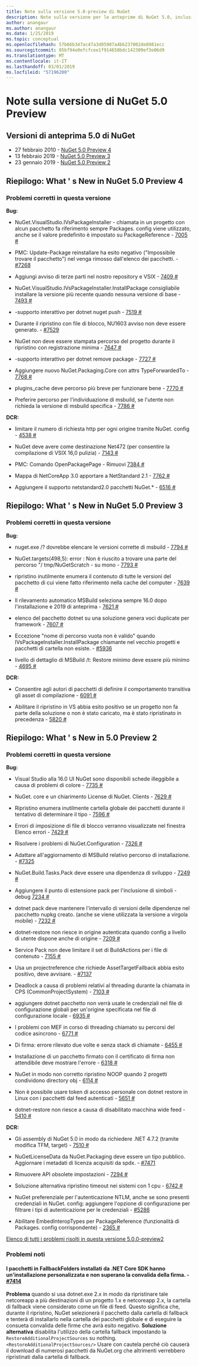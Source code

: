 ```yaml
---
title: Note sulla versione 5.0-preview di NuGet
description: Note sulla versione per le anteprime di NuGet 5.0, inclusi i problemi noti, correzioni di bug, nuove funzionalità e dcr.
author: anangaur
ms.author: anangaur
ms.date: 1/25/2019
ms.topic: conceptual
ms.openlocfilehash: 57b66b347ac47a3d05907a4bb237002de8981ecc
ms.sourcegitcommit: 85bf94e0efcfcee1f914650bdc142309ef3e06d9
ms.translationtype: MT
ms.contentlocale: it-IT
ms.lasthandoff: 03/01/2019
ms.locfileid: "57196200"
---
```

# <a name="nuget-50-preview-release-notes"></a>Note sulla versione di NuGet 5.0 Preview

## <a name="nuget-50-preview-releases"></a>Versioni di anteprima 5.0 di NuGet

* 27 febbraio 2010 - [NuGet 5.0 Preview 4](#summary-whats-new-in-50-preview-4)
* 13 febbraio 2019 - [NuGet 5.0 Preview 3](#summary-whats-new-in-50-preview-3)
* 23 gennaio 2019 - [NuGet 5.0 Preview 2](#summary-whats-new-in-50-preview-2)

## <a name="summary-whats-new-in-nuget-50-preview-4"></a>Riepilogo: What ' s New in NuGet 5.0 Preview 4

### <a name="issues-fixed-in-this-release"></a>Problemi corretti in questa versione

**Bug:**

* NuGet.VisualStudio.IVsPackageInstaller - chiamata in un progetto con alcun pacchetto fa riferimento sempre Packages. config viene utilizzato, anche se il valore predefinito è impostato su PackageReference - [7005 #](https://github.com/NuGet/Home/issues/7005)

* PMC: Update-Package reinstallare ha esito negativo ("Impossibile trovare il pacchetto") nel venga rimosso dall'elenco dei pacchetti. - [#7268](https://github.com/NuGet/Home/issues/7268)

* Aggiungi avviso di terze parti nel nostro repository e VSIX - [7409 #](https://github.com/NuGet/Home/issues/7409)

* NuGet.VisualStudio.IVsPackageInstaller.InstallPackage consigliabile installare la versione più recente quando nessuna versione di base - [7493 #](https://github.com/NuGet/Home/issues/7493)

* -supporto interattivo per dotnet nuget push - [7519 #](https://github.com/NuGet/Home/issues/7519)

* Durante il ripristino con file di blocco, NU1603 avviso non deve essere generato. - [#7529](https://github.com/NuGet/Home/issues/7529)

* NuGet non deve essere stampata percorso del progetto durante il ripristino con registrazione minima - [7647 #](https://github.com/NuGet/Home/issues/7647)

* -supporto interattivo per dotnet remove package - [7727 #](https://github.com/NuGet/Home/issues/7727)

* Aggiungere nuovo NuGet.Packaging.Core con attrs TypeForwardedTo - [7768 #](https://github.com/NuGet/Home/issues/7768)

* plugins_cache deve percorso più breve per funzionare bene - [7770 #](https://github.com/NuGet/Home/issues/7770)

* Preferire percorso per l'individuazione di msbuild, se l'utente non richieda la versione di msbuild specifica - [7786 #](https://github.com/NuGet/Home/issues/7786)

**DCR:**

* limitare il numero di richiesta http per ogni origine tramite NuGet. config - [4538 #](https://github.com/NuGet/Home/issues/4538)

* NuGet deve avere come destinazione Net472 (per consentire la compilazione di VSIX 16,0 pulizia) - [7143 #](https://github.com/NuGet/Home/issues/7143)

* PMC: Comando OpenPackagePage - Rimuovi [7384 #](https://github.com/NuGet/Home/issues/7384)

* Mappa di NetCoreApp 3.0 apportare a NetStandard 2.1 - [7762 #](https://github.com/NuGet/Home/issues/7762)

* Aggiungere il supporto netstandard2.0 pacchetti NuGet.* - [6516 #](https://github.com/NuGet/Home/issues/6516)


## <a name="summary-whats-new-in-nuget-50-preview-3"></a>Riepilogo: What ' s New in NuGet 5.0 Preview 3

### <a name="issues-fixed-in-this-release"></a>Problemi corretti in questa versione 

**Bug:**

* nuget.exe /? dovrebbe elencare le versioni corrette di msbuild - [7794 #](https://github.com/NuGet/Home/issues/7794)

* NuGet.targets(498,5): error : Non è riuscito a trovare una parte del percorso "/ tmp/NuGetScratch - su mono - [7793 #](https://github.com/NuGet/Home/issues/7793)

* ripristino inutilmente enumera il contenuto di tutte le versioni del pacchetto di cui viene fatto riferimento nella cache del computer - [7639 #](https://github.com/NuGet/Home/issues/7639)

* Il rilevamento automatico MSBuild seleziona sempre 16.0 dopo l'installazione e 2019 di anteprima - [7621 #](https://github.com/NuGet/Home/issues/7621)

* elenco del pacchetto dotnet su una soluzione genera voci duplicate per framework - [7607 #](https://github.com/NuGet/Home/issues/7607)

* Eccezione "nome di percorso vuota non è valido" quando IVsPackageInstaller.InstallPackage chiamante nel vecchio progetti e pacchetti di cartella non esiste. - [#5936](https://github.com/NuGet/Home/issues/5936)

* livello di dettaglio di MSBuild /t: Restore minimo deve essere più minimo - [4695 #](https://github.com/NuGet/Home/issues/4695)

**DCR:**

* Consentire agli autori di pacchetti di definire il comportamento transitiva gli asset di compilazione - [6091 #](https://github.com/NuGet/Home/issues/6091)

* Abilitare il ripristino in VS abbia esito positivo se un progetto non fa parte della soluzione o non è stato caricato, ma è stato ripristinato in precedenza - [5820 #](https://github.com/NuGet/Home/issues/5820)


## <a name="summary-whats-new-in-50-preview-2"></a>Riepilogo: What ' s New in 5.0 Preview 2

### <a name="issues-fixed-in-this-release"></a>Problemi corretti in questa versione

**Bug:**

* Visual Studio alla 16.0 UI NuGet sono disponibili schede illeggibile a causa di problemi di colore - [7735 #](https://github.com/NuGet/Home/issues/7735)

* NuGet. core e un chiarimento License di NuGet. Clients - [7629 #](https://github.com/NuGet/Home/issues/7629)

* Ripristino enumera inutilmente cartella globale dei pacchetti durante il tentativo di determinare il tipo - [7596 #](https://github.com/NuGet/Home/issues/7596)

* Errori di imposizione di file di blocco verranno visualizzate nel finestra Elenco errori - [7429 #](https://github.com/NuGet/Home/issues/7429)

* Risolvere i problemi di NuGet.Configuration - [7326 #](https://github.com/NuGet/Home/issues/7326)

* Adattare all'aggiornamento di MSBuild relativo percorso di installazione.  - [#7325](https://github.com/NuGet/Home/issues/7325)

* NuGet.Build.Tasks.Pack deve essere una dipendenza di sviluppo - [7249 #](https://github.com/NuGet/Home/issues/7249)

* Aggiungere il punto di estensione pack per l'inclusione di simboli - debug [7234 #](https://github.com/NuGet/Home/issues/7234)

* dotnet pack deve mantenere l'intervallo di versioni delle dipendenze nel pacchetto nupkg creato. (anche se viene utilizzata la versione a virgola mobile) - [7232 #](https://github.com/NuGet/Home/issues/7232)

* dotnet-restore non riesce in origine autenticata quando config a livello di utente dispone anche di origine - [7209 #](https://github.com/NuGet/Home/issues/7209)

* Service Pack non deve limitare il set di BuildActions per i file di contenuto - [7155 #](https://github.com/NuGet/Home/issues/7155)

* Usa un projectreference che richiede AssetTargetFallback abbia esito positivo, deve avvisare. - [#7137](https://github.com/NuGet/Home/issues/7137)

* Deadlock a causa di problemi relativi al threading durante la chiamata in CPS (CommonProjectSystem) - [7103 #](https://github.com/NuGet/Home/issues/7103)

* aggiungere dotnet pacchetto non verrà usate le credenziali nel file di configurazione globali per un'origine specificata nel file di configurazione locale - [6935 #](https://github.com/NuGet/Home/issues/6935)

* I problemi con MEF in corso di threading chiamato su percorsi del codice asincrono - [6771 #](https://github.com/NuGet/Home/issues/6771)

* Di firma: errore rilevato due volte e senza stack di chiamate - [6455 #](https://github.com/NuGet/Home/issues/6455)

* Installazione di un pacchetto firmato con il certificato di firma non attendibile deve mostrare l'errore - [6318 #](https://github.com/NuGet/Home/issues/6318)

* NuGet in modo non corretto ripristino NOOP quando 2 progetti condividono directory obj - [6114 #](https://github.com/NuGet/Home/issues/6114)

* Non è possibile usare token di accesso personale con dotnet restore in Linux con i pacchetti dal feed autenticati - [5651 #](https://github.com/NuGet/Home/issues/5651)

* dotnet-restore non riesce a causa di disabilitato macchina wide feed - [5410 #](https://github.com/NuGet/Home/issues/5410)

**DCR:**

* Gli assembly di NuGet 5.0 in modo da richiedere .NET 4.7.2 (tramite modifica TFM, target) - [7510 #](https://github.com/NuGet/Home/issues/7510)

* NuGetLicenseData da NuGet.Packaging deve essere un tipo pubblico. Aggiornare i metadati di licenza acquisiti da spdx. - [#7471](https://github.com/NuGet/Home/issues/7471)

* Rimuovere API obsolete impostazioni - [7294 #](https://github.com/NuGet/Home/issues/7294)

* Soluzione alternativa ripristino timeout nei sistemi con 1 cpu - [6742 #](https://github.com/NuGet/Home/issues/6742)

* NuGet preferenziale per l'autenticazione NTLM, anche se sono presenti credenziali in NuGet. config: aggiungere l'opzione di configurazione per filtrare i tipi di autenticazione per le credenziali - [#5286](https://github.com/NuGet/Home/issues/5286)

* Abilitare EmbedInteropTypes per PackageReference (funzionalità di Packages. config corrispondente) - [2365 #](https://github.com/NuGet/Home/issues/2365)

[Elenco di tutti i problemi risolti in questa versione 5.0.0-preview2](https://github.com/NuGet/Home/issues?q=is%3Aissue+is%3Aclosed+milestone%3A%224.9.2")

### <a name="known-issues"></a>Problemi noti

#### <a name="packages-in-fallbackfolders-installed-by-net-core-sdk-are-custom-installed-and-fail-signature-validation---7414httpsgithubcomnugethomeissues7414"></a>I pacchetti in FallbackFolders installati da .NET Core SDK hanno un'installazione personalizzata e non superano la convalida della firma. - [#7414](https://github.com/NuGet/Home/issues/7414)
**Problema** quando si usa dotnet.exe 2.x in modo da ripristinare tale netcoreapp a più destinazioni di un progetto 1.x e netcoreapp 2.x, la cartella di fallback viene considerato come un file di feed. Questo significa che, durante il ripristino, NuGet selezionerà il pacchetto dalla cartella di fallback e tenterà di installarlo nella cartella dei pacchetti globale e di eseguire la consueta convalida delle firme che avrà esito negativo.
**Soluzione alternativa** disabilita l'utilizzo della cartella fallback impostando la `RestoreAdditionalProjectSources` su nothing. `<RestoreAdditionalProjectSources/>` Usare con cautela perché ciò causerà il download di numerosi pacchetti da NuGet.org che altrimenti verrebbero ripristinati dalla cartella di fallback.
